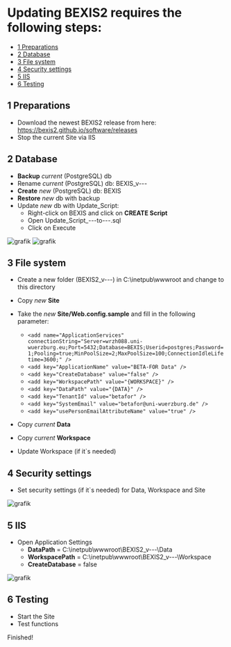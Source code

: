  # Updating BEXIS2 requires the following steps:

<!-- TOC -->
- [1 Preparations](#1-preparations)
- [2 Database](#2-database)
- [3 File system](#3-file-system)
- [4 Security settings](#4-security-settings)
- [5 IIS](#5-IIS)
- [6 Testing](#6-Testing)

<!-- /TOC -->

## 1 Preparations
* Download the newest BEXIS2 release from here: https://bexis2.github.io/software/releases
* Stop the current Site via IIS

## 2 Database
* **Backup** *current* (PostgreSQL) db
* Rename *current* (PostgreSQL) db: BEXIS_v--- 
* **Create** *new* (PostgreSQL) db: BEXIS
* **Restore** *new* db with backup
* Update *new* db with Update_Script:
	* Right-click on BEXIS and click on **CREATE Script**
 	* Open Update_Script_---to---.sql
 	* Click on Execute
		
![grafik](https://user-images.githubusercontent.com/68608907/236138033-6ca678b2-ac88-4328-85b6-9791cac5b282.png)
![grafik](https://user-images.githubusercontent.com/68608907/236138629-7a9fcea6-275b-42df-84c5-d5f9fc465653.png)


## 3 File system
* Create a new folder (BEXIS2_v---) in C:\inetpub\wwwroot and change to this directory
* Copy *new* **Site**  
* Take the *new* **Site/Web.config.sample** and fill in the following parameter:

	* ```<add name="ApplicationServices" connectionString="Server=wrzh088.uni-wuerzburg.eu;Port=5432;Database=BEXIS;Userid=postgres;Password=1;Pooling=true;MinPoolSize=2;MaxPoolSize=100;ConnectionIdleLifetime=3600;" />```
	* ```<add key="ApplicationName" value="BETA-FOR Data" />```
	* ```<add key="CreateDatabase" value="false" />```
	* ```<add key="WorkspacePath" value="{WORKSPACE}" />```
	* ```<add key="DataPath" value="{DATA}" />```
	* ```<add key="TenantId" value="betafor" />```
	* ```<add key="SystemEmail" value="betafor@uni-wuerzburg.de" />```
	* ```<add key="usePersonEmailAttributeName" value="true" />```
	
* Copy *current* **Data** 
* Copy *current* **Workspace**  
* Update Workspace (if it`s needed)

## 4 Security settings
* Set security settings (if it`s needed) for Data, Workspace and Site 

![grafik](https://user-images.githubusercontent.com/68608907/235126020-bb9dccc1-5815-4871-b136-863c203cf651.png)

## 5 IIS
* Open Application Settings 
  * **DataPath** = C:\inetpub\wwwroot\BEXIS2_v---\Data
  * **WorkspacePath** = C:\inetpub\wwwroot\BEXIS2_v---\Workspace
  * **CreateDatabase** = false 
 
![grafik](https://user-images.githubusercontent.com/68608907/235127702-c16a0be9-5b56-47ab-9a47-dd96da637d3b.png)

## 6 Testing
* Start the Site
* Test functions

Finished!

